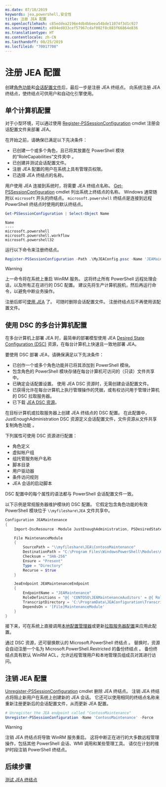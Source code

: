 ```yaml
---
ms.date: 07/10/2019
keywords: jea,powershell,安全性
title: 注册 JEA 配置
ms.openlocfilehash: c85eddea2196e4db4bbeea54bde11074f3d1c927
ms.sourcegitcommit: e894ed833cef57967cdaf002f8c883f66864e836
ms.translationtype: HT
ms.contentlocale: zh-CN
ms.lasthandoff: 08/25/2019
ms.locfileid: "70017708"
---
```

# <a name="registering-jea-configurations"></a>注册 JEA 配置

创建[角色功能](role-capabilities.md)和[会话配置文件](session-configurations.md)后，最后一步是注册 JEA 终结点。 向系统注册 JEA 终结点，使终结点可供用户和自动化引擎使用。

## <a name="single-machine-configuration"></a>单个计算机配置

对于小型环境，可以通过使用 [Register-PSSessionConfiguration](/powershell/module/microsoft.powershell.core/register-pssessionconfiguration) cmdlet 注册会话配置文件来部署 JEA。

在开始之前，请确保已满足以下先决条件：

- 已创建一个或多个角色，且已将其放置在 PowerShell 模块的“RoleCapabilities”文件夹中  。
- 已创建并测试会话配置文件。
- 注册 JEA 配置的用户在系统上具有管理员权限。
- 已选择 JEA 终结点的名称。

用户使用 JEA 连接到系统时，将需要 JEA 终结点名称。 [Get-PSSessionConfiguration](/powershell/module/microsoft.powershell.core/get-pssessionconfiguration) cmdlet 列出系统上终结点的名称。 Windows 通常随附以 `microsoft` 开头的终结点。 `microsoft.powershell` 终结点是连接到远程 PowerShell 终结点时使用的默认终结点。

```powershell
Get-PSSessionConfiguration | Select-Object Name
```

```Output
Name
----
microsoft.powershell
microsoft.powershell.workflow
microsoft.powershell32
```

运行以下命令来注册终结点。

```powershell
Register-PSSessionConfiguration -Path .\MyJEAConfig.pssc -Name 'JEAMaintenance' -Force
```

> [!WARNING]
> 上一命令将在系统上重启 WinRM 服务。 这将终止所有 PowerShell 远程处理会话，以及所有正在进行的 DSC 配置。 建议先将生产计算机脱机，然后再运行命令，以避免中断业务操作。

注册后即可[使用 JEA](using-jea.md) 了。 可随时删除会话配置文件。 注册终结点后不再使用该配置文件。

## <a name="multi-machine-configuration-with-dsc"></a>使用 DSC 的多台计算机配置

在多台计算机上部署 JEA 时，最简单的部署模型使用 JEA [Desired State Configuration (DSC)](/powershell/dsc/overview) 资源，在每台计算机上快速且一致地部署 JEA。

要使用 DSC 部署 JEA，请确保满足以下先决条件：

- 已创作一个或多个角色功能并已将其添加到 PowerShell 模块。
- 包含角色的 PowerShell 模块存储在每台计算机可访问的（只读）文件共享中。
- 已确定会话配置设置。 使用 JEA DSC 资源时，无需创建会话配置文件。
- 已获得允许在每台计算机上执行管理操作的凭据，或有权访问用于管理计算机的 DSC 拉取服务器。
- 已下载 [JEA DSC 资源](https://github.com/PowerShell/JEA/tree/master/DSC%20Resource)。

在目标计算机或拉取服务器上创建 JEA 终结点的 DSC 配置。 在此配置中，JustEnoughAdministration DSC 资源定义会话配置文件，文件资源从文件共享复制角色功能   。

下列属性可使用 DSC 资源进行配置：

- 角色定义
- 虚拟帐户组
- 组托管服务帐户名称
- 脚本目录
- 用户驱动器
- 条件访问规则
- JEA 会话的启动脚本

DSC 配置中的每个属性的语法都与 PowerShell 会话配置文件一致。

以下示例是常规服务器维护模块的 DSC 配置。 它假定包含角色功能的有效 PowerShell 模块位于 `\\myfileshare\JEA` 文件共享中。

```powershell
Configuration JEAMaintenance
{
    Import-DscResource -Module JustEnoughAdministration, PSDesiredStateConfiguration

    File MaintenanceModule
    {
        SourcePath = "\\myfileshare\JEA\ContosoMaintenance"
        DestinationPath = "C:\Program Files\WindowsPowerShell\Modules\ContosoMaintenance"
        Checksum = "SHA-256"
        Ensure = "Present"
        Type = "Directory"
        Recurse = $true
    }

    JeaEndpoint JEAMaintenanceEndpoint
    {
        EndpointName = "JEAMaintenance"
        RoleDefinitions = "@{ 'CONTOSO\JEAMaintenanceAuditors' = @{ RoleCapabilities = 'GeneralServerMaintenance-Audit' }; 'CONTOSO\JEAMaintenanceAdmins' = @{ RoleCapabilities = 'GeneralServerMaintenance-Audit', 'GeneralServerMaintenance-Admin' } }"
        TranscriptDirectory = 'C:\ProgramData\JEAConfiguration\Transcripts'
        DependsOn = '[File]MaintenanceModule'
    }
}
```

接下来，可在系统上直接调用[本地配置管理器](/powershell/dsc/managing-nodes/metaConfig)或更新[拉取服务器配置](/powershell/dsc/pull-server/pullServer)来应用此配置。

通过 DSC 资源，还可替换默认的 Microsoft.PowerShell 终结点  。 替换时，资源会自动注册一个名为 Microsoft.PowerShell.Restricted 的备份终结点  。 备份终结点具有默认 WinRM ACL，允许远程管理用户和本地管理员组成员对其进行访问。

## <a name="unregistering-jea-configurations"></a>注销 JEA 配置

[Unregister-PSSessionConfiguration](/powershell/module/microsoft.powershell.core/Unregister-PSSessionConfiguration) cmdlet 删除 JEA 终结点。 注销 JEA 终结点将阻止新用户在系统上创建新的 JEA 会话。 它还可以使用相同的终结点名称来重新注册更新后的会话配置文件，从而更新 JEA 配置。

```powershell
# Unregister the JEA endpoint called "ContosoMaintenance"
Unregister-PSSessionConfiguration -Name 'ContosoMaintenance' -Force
```

> [!WARNING]
> 注销 JEA 终结点将导致 WinRM 服务重启。 这将中断正在进行的大多数远程管理操作，包括其他 PowerShell 会话、WMI 调用和某些管理工具。 请仅在计划的维护时段注销 PowerShell 终结点。

## <a name="next-steps"></a>后续步骤

[测试 JEA 终结点](using-jea.md)
